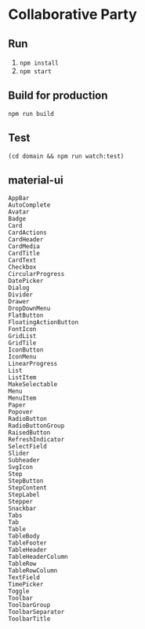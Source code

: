 # Collaborative Party

## Run
1. `npm install`
2. `npm start`

## Build for production
`npm run build`

## Test

`(cd domain && npm run watch:test)`


## material-ui

```
AppBar
AutoComplete
Avatar
Badge
Card
CardActions
CardHeader
CardMedia
CardTitle
CardText
Checkbox
CircularProgress
DatePicker
Dialog
Divider
Drawer
DropDownMenu
FlatButton
FloatingActionButton
FontIcon
GridList
GridTile
IconButton
IconMenu
LinearProgress
List
ListItem
MakeSelectable
Menu
MenuItem
Paper
Popover
RadioButton
RadioButtonGroup
RaisedButton
RefreshIndicator
SelectField
Slider
Subheader
SvgIcon
Step
StepButton
StepContent
StepLabel
Stepper
Snackbar
Tabs
Tab
Table
TableBody
TableFooter
TableHeader
TableHeaderColumn
TableRow
TableRowColumn
TextField
TimePicker
Toggle
Toolbar
ToolbarGroup
ToolbarSeparator
ToolbarTitle
```
